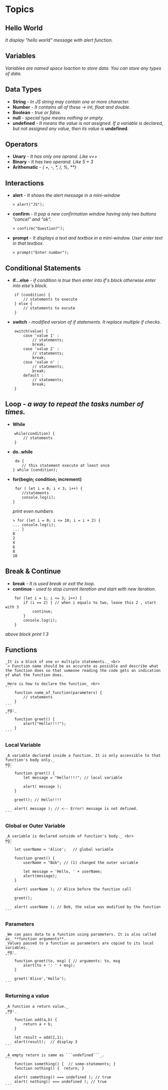 # Topics

## Hello World <br>
   _It display "hello world" message with alert function._

## Variables<br>
   _Variables are named space loaction to store data. You can store any types of data._

## Data Types<br>
- **String** - _In JS string may contain one or more character._ 
- **Number** - _It contains all of these -> int, float and double._
- **Boolean** - _true or false._
- **null** - _special type means nothing or empty._
- **undefined** - _It means the value is not assigned. If a variable is declared, but not assigned any value, then its value is_ **undefined**.

## Operators <br>
- **Unary** - _It has only one oprand. Like v++_
- **Binary** - _It has two operand. Like 5 + 3_
- **Arithematic** - _( +, -, *, /, %, \*\*)_
## Interactions<br>
- **alert** - _It shows the alert message in a mini-window_ <br>
	```
	> alert("JS");
	```

- **confirm** - _It pop a new confirmation window having only two buttons "cancel" and "ok"._<br>
	```
	> confirm("Question?");
	```

- **prompt** - _It displays a text and textbox in a mini-window. User enter text in that textbox._<br>
	```
	> prompt("Enter number");
	```

## Conditional Statements<br>
- **if...else** - _if condition is true then enter into if's block otherwise enter into else's block._<br>
``` 
	if (condition) { 
		// statements to execute
	} else {
		// statements to excute
	}
```
- **switch** - _modified version of if statements. It replace multiple if checks._ <br>
```
	switch(value) {
		case 'value 1' :
			// statements;
			break;
		case 'value 2' :
			// statements;
			break;
		case 'value n' :
			// statements;
			break;
		default :
			// statements;
			break;
	}
```
## Loop - _a way to repeat the tasks number of times._<br>
- **While** <br>
``` 
	while(condition) { 
		// statements
	}
``` 

- **do..while** <br>
	```
	 do {
		// this statement execute at least once 
	} while (condition);
	 ```

- **for(begin; condition; increment)** <br>
	```
	 for ( let i = 0; i < 3; i++) {
		//statements  
		console.log(i);
	}
	```
	_print even numbers_
	```
	> for (let i = 0; i <= 10; i = i + 2) {
	... console.log(i);
	... }
	0
	2
	4
	6
	8
	10
	```

## Break & Continue <br>
- **break** - _It is used break or exit the loop._
- **continue** - _used to stop current iteration and start with new iteration._

``` 
	for (let i = 1; i <= 3; i++) { 
		if (i == 2) { // when i equals to two, leave this 2 , start with 3
			continue;	
		}		
		console.log(i); 
	}
```

_above block print 1 3_

## Functions <br>
	_It is a block of one or multiple statements._ <br>
	`> Function name should be as accurate as possible and describe what the function does so that someone reading the code gets an indication of what the function does.
	`
	_Here is how to declare the function_ <br>
	```
		function name_of_function(parameters) {
			// statements
		}
	```
	_eg:_
	```
		function greet() {
			alert("Hello!!!!");
		}
	```
### Local Variable 
	_A variable declared inside a function. It is only accessible to that function's body only._
	eg:
	```
		function greet() {
  			let message = "Hello!!!!"; // local variable

			alert( message );
		}

		greet(); // Hello!!!!

		alert( message ); // <-- Error! message is not defined.
	```
### Global or Outer Variable
	_A variable is declared outside of function's body._ <br>
	eg:
	```
		let userName = 'Alice';   // global variable

		function greet() {
  			userName = "Bob"; // (1) changed the outer variable

  			let message = 'Hello, ' + userName;
  			alert(message);
		}

		alert( userName ); // Alice before the function call

		greet();

		alert( userName ); // Bob, the value was modified by the function
	```
### Parameters
	_We can pass data to a function using parameters. It is also called as_ **function arguments**.
	_Values passed to a function as parameters are copied to its local variables._
	_eg:_
	```
		function greet(to, msg) { // arguments: to, msg
  			alert(to + ': ' + msg);
		}
		
		greet('Alice','Hello');
	```
### Returning a value
	_A function a return value._
	_eg:_
	```
		function add(a,b) {
			return a + b;
		}
		
		let result = add(2,1);
		alert(result);	// display 3
	```
	
	_A empty return is same as ```undefined```_.
	```
		function something() {  // some-statements; }
		function nothing() {  return; }
		
		alert( something() === undefined ); // true
		alert( nothing() === undefined ); // true
	```
